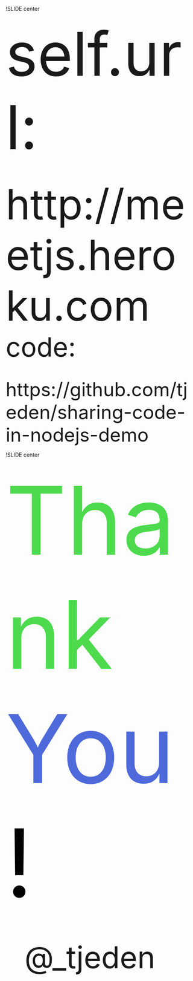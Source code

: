 !SLIDE center

<div class="folk_outline" style="font-size: 160px; margin-bottom: 40px">
self.url:
</div>
<div class="folk_solid" style="font-size: 110px;">
http://meetjs.heroku.com
</div>
<div class="folk_outline" style="font-size: 70px; margin-bottom: 40px">
code:
</div>
<div class="folk_solid" style="font-size: 50px;">
https://github.com/tjeden/sharing-code-in-nodejs-demo
</div>


!SLIDE center

<div class="folk_solid" style="font-size: 250px;">
  <span style="color: #4dda4d;">Thank</span>
  <span style="color: #4d69da;">You</span>
  <span style="color: black;">!</span>
</div>

<div class="folk_shadow" style="font-size: 80px; margin: 50px">
@_tjeden
</div>
